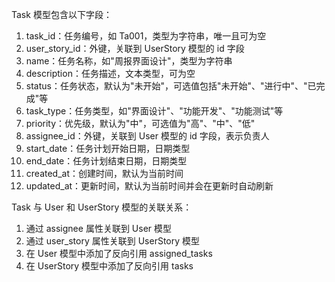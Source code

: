 Task 模型包含以下字段：

1. task_id：任务编号，如 Ta001，类型为字符串，唯一且可为空
2. user_story_id：外键，关联到 UserStory 模型的 id 字段
3. name：任务名称，如"周报界面设计"，类型为字符串
4. description：任务描述，文本类型，可为空
5. status：任务状态，默认为"未开始"，可选值包括"未开始"、"进行中"、"已完成"等
6. task_type：任务类型，如"界面设计"、"功能开发"、"功能测试"等
7. priority：优先级，默认为"中"，可选值为"高"、"中"、"低"
8. assignee_id：外键，关联到 User 模型的 id 字段，表示负责人
9. start_date：任务计划开始日期，日期类型
10. end_date：任务计划结束日期，日期类型
11. created_at：创建时间，默认为当前时间
12. updated_at：更新时间，默认为当前时间并会在更新时自动刷新

Task 与 User 和 UserStory 模型的关联关系：

1. 通过 assignee 属性关联到 User 模型
2. 通过 user_story 属性关联到 UserStory 模型
3. 在 User 模型中添加了反向引用 assigned_tasks
4. 在 UserStory 模型中添加了反向引用 tasks
